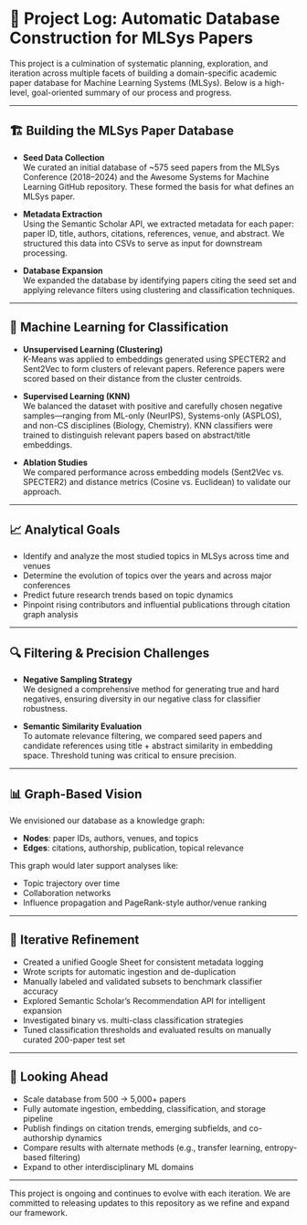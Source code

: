 # 📓 Project Log: Automatic Database Construction for MLSys Papers

This project is a culmination of systematic planning, exploration, and iteration across multiple facets of building a domain-specific academic paper database for Machine Learning Systems (MLSys). Below is a high-level, goal-oriented summary of our process and progress.

---

## 🏗️ Building the MLSys Paper Database

- **Seed Data Collection**  
  We curated an initial database of ~575 seed papers from the MLSys Conference (2018–2024) and the Awesome Systems for Machine Learning GitHub repository. These formed the basis for what defines an MLSys paper.

- **Metadata Extraction**  
  Using the Semantic Scholar API, we extracted metadata for each paper: paper ID, title, authors, citations, references, venue, and abstract. We structured this data into CSVs to serve as input for downstream processing.

- **Database Expansion**  
  We expanded the database by identifying papers citing the seed set and applying relevance filters using clustering and classification techniques.

---

## 🧪 Machine Learning for Classification

- **Unsupervised Learning (Clustering)**  
  K-Means was applied to embeddings generated using SPECTER2 and Sent2Vec to form clusters of relevant papers. Reference papers were scored based on their distance from the cluster centroids.

- **Supervised Learning (KNN)**  
  We balanced the dataset with positive and carefully chosen negative samples—ranging from ML-only (NeurIPS), Systems-only (ASPLOS), and non-CS disciplines (Biology, Chemistry). KNN classifiers were trained to distinguish relevant papers based on abstract/title embeddings.

- **Ablation Studies**  
  We compared performance across embedding models (Sent2Vec vs. SPECTER2) and distance metrics (Cosine vs. Euclidean) to validate our approach.

---

## 📈 Analytical Goals

- Identify and analyze the most studied topics in MLSys across time and venues
- Determine the evolution of topics over the years and across major conferences
- Predict future research trends based on topic dynamics
- Pinpoint rising contributors and influential publications through citation graph analysis

---

## 🔍 Filtering & Precision Challenges

- **Negative Sampling Strategy**  
  We designed a comprehensive method for generating true and hard negatives, ensuring diversity in our negative class for classifier robustness.

- **Semantic Similarity Evaluation**  
  To automate relevance filtering, we compared seed papers and candidate references using title + abstract similarity in embedding space. Threshold tuning was critical to ensure precision.

---

## 📊 Graph-Based Vision

We envisioned our database as a knowledge graph:
- **Nodes**: paper IDs, authors, venues, and topics
- **Edges**: citations, authorship, publication, topical relevance

This graph would later support analyses like:
- Topic trajectory over time
- Collaboration networks
- Influence propagation and PageRank-style author/venue ranking

---

## 🔄 Iterative Refinement

- Created a unified Google Sheet for consistent metadata logging
- Wrote scripts for automatic ingestion and de-duplication
- Manually labeled and validated subsets to benchmark classifier accuracy
- Explored Semantic Scholar’s Recommendation API for intelligent expansion
- Investigated binary vs. multi-class classification strategies
- Tuned classification thresholds and evaluated results on manually curated 200-paper test set

---

## 🚀 Looking Ahead

- Scale database from 500 → 5,000+ papers
- Fully automate ingestion, embedding, classification, and storage pipeline
- Publish findings on citation trends, emerging subfields, and co-authorship dynamics
- Compare results with alternate methods (e.g., transfer learning, entropy-based filtering)
- Expand to other interdisciplinary ML domains

---

This project is ongoing and continues to evolve with each iteration. We are committed to releasing updates to this repository as we refine and expand our framework.
